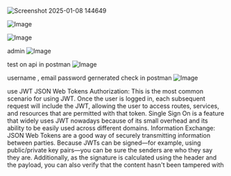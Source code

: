 ![Screenshot 2025-01-08 144649](https://github.com/user-attachments/assets/585879c8-a726-4592-ab96-d85a7afda9af)

![Image](https://github.com/user-attachments/assets/940286ac-4c24-4651-ae6e-88a7998870c5)

![Image](https://github.com/user-attachments/assets/028c27a9-eef0-45e7-abe6-889edf3c5fcb)

admin 
![Image](https://github.com/user-attachments/assets/46930292-3157-4d0c-9236-0553e84709bf)


test on api in postman
![Image](https://github.com/user-attachments/assets/83e57b14-5273-4d3a-bace-fb9d78e4f7e4)

username , email  password gernerated check in postman
![Image](https://github.com/user-attachments/assets/d2928250-7e16-4687-95b0-85a9c1eceacf)

use JWT JSON Web Tokens
Authorization: This is the most common scenario for using JWT. Once the user is logged in, each subsequent request will include the JWT, allowing the user to access routes, services, and resources that are permitted with that token. Single Sign On is a feature that widely uses JWT nowadays because of its small overhead and its ability to be easily used across different domains.
Information Exchange: JSON Web Tokens are a good way of securely transmitting information between parties. Because JWTs can be signed—for example, using public/private key pairs—you can be sure the senders are who they say they are. Additionally, as the signature is calculated using the header and the payload, you can also verify that the content hasn't been tampered with
